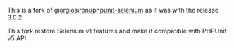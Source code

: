This is a fork of [giorgiosironi/phpunit-selenium](https://github.com/giorgiosironi/phpunit-selenium) as it was with the release 3.0.2

This fork restore Selenium v1 features and make it compatible with PHPUnit v5 API.

